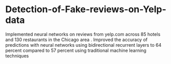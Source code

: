 # Detection-of-Fake-reviews-on-Yelp-data
Implemented neural networks on reviews from yelp.com across 85 hotels and 130 restaurants in the Chicago area . Improved the accuracy of predictions with neural networks using bidirectional recurrent layers to 64 percent compared to 57 percent using traditional machine learning techniques
